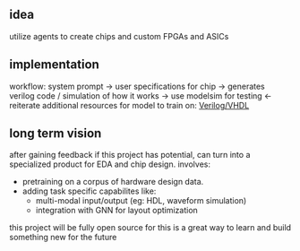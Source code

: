 
## idea 

utilize agents to create chips and custom FPGAs and ASICs

## implementation

workflow: system prompt -> user specifications for chip -> generates verilog code / simulation of how it works -> use modelsim for testing <- reiterate
additional resources for model to train on: [Verilog/VHDL](https://github.com/klyone/opencores-ip) 

## long term vision

after gaining feedback if this project has potential, can turn into a specialized product for EDA and chip design.
involves: 
- pretraining on a corpus of hardware design data.
- adding task specific capabilites like:
    - multi-modal input/output (eg: HDL, waveform simulation)
    - integration with GNN for layout optimization
 
this project will be fully open source for this is a great way to learn and build something new for the future
